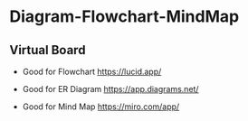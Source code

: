 # Diagram-Flowchart-MindMap

## Virtual Board 

- Good for Flowchart 
https://lucid.app/

- Good for ER Diagram 
https://app.diagrams.net/

- Good for Mind Map
https://miro.com/app/

